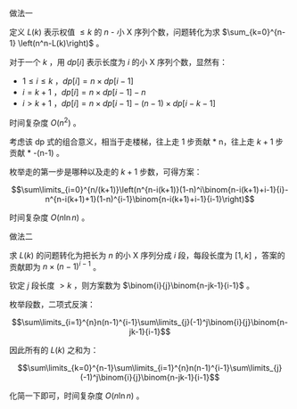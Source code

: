 做法一

定义 $L(k)$ 表示权值 $\le k$ 的 $n$ - 小 X 序列个数，问题转化为求 $\sum_{k=0}^{n-1} \left(n^n-L(k)\right)$ 。

对于一个 $k$ ，用 $dp[i]$ 表示长度为 $i$ 的小 X 序列个数，显然有：

- $1\le i\le k$ ，$dp[i]=n\times dp[i-1]$ 
- $i=k+1$ ，$dp[i]=n\times dp[i-1]-n$ 
- $i>k+1$ ，$dp[i]=n\times dp[i-1]-(n-1)\times dp[i-k-1]$ 

时间复杂度 $O(n^2)$ 。

考虑该 dp 式的组合意义，相当于走楼梯，往上走 1 步贡献 * n，往上走 $k+1$ 步贡献 * -(n-1) 。

枚举走的第一步是哪种以及走的 $k+1$ 步数，可得方案：

$$\sum\limits_{i=0}^{n/(k+1)}\left(n^{n-i(k+1)}(1-n)^i\binom{n-i(k+1)+i-1}{i}-n^{n-i(k+1)+1}(1-n)^{i-1}\binom{n-i(k+1)+i-1}{i-1}\right)$$

时间复杂度 $O(n\ln n)$ 。

做法二

求 $L(k)$ 的问题转化为把长为 $n$ 的小 X 序列分成 $i$ 段，每段长度为 $[1,k]$ ，答案的贡献即为 $n\times (n-1)^{i-1}$ 。

钦定 $j$ 段长度 $>k$ ，则方案数为 $\binom{i}{j}\binom{n-jk-1}{i-1}$ 。

枚举段数，二项式反演：

$$\sum\limits_{i=1}^{n}n(n-1)^{i-1}\sum\limits_{j}(-1)^j\binom{i}{j}\binom{n-jk-1}{i-1}$$ 

因此所有的 $L(k)$ 之和为：

$$\sum\limits_{k=0}^{n-1}\sum\limits_{i=1}^{n}n(n-1)^{i-1}\sum\limits_{j}(-1)^j\binom{i}{j}\binom{n-jk-1}{i-1}$$ 

化简一下即可，时间复杂度 $O(n\ln n)$ 。

